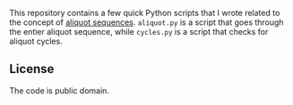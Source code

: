 This repository contains a few quick Python scripts that I wrote related to the concept of [aliquot sequences](https://en.wikipedia.org/wiki/Aliquot_sequence). `aliquot.py` is a script that goes through the entier aliquot sequence, while `cycles.py` is a script that checks for aliquot cycles.

## License

The code is public domain.